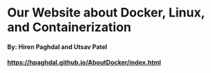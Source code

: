 # Our Website about Docker, Linux, and Containerization
#### By: Hiren Paghdal and Utsav Patel 
#### https://hpaghdal.github.io/AboutDocker/index.html